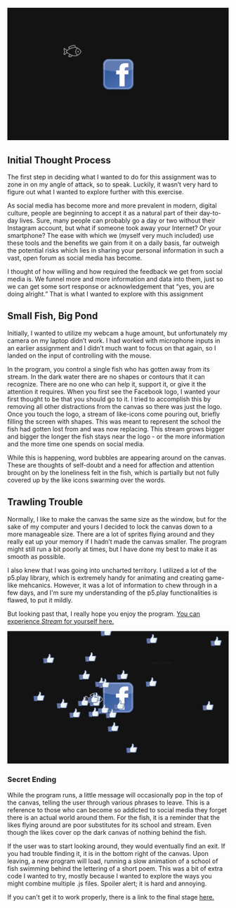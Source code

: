 ![](pic1.png)

## Initial Thought Process

The first step in deciding what I wanted to do for this assignment was to zone in on my angle of attack, so to speak. Luckily, it wasn’t very hard to figure out what I wanted to explore further with this exercise. 

As social media has become more and more prevalent in modern, digital culture, people are beginning to accept it as a natural part of their day-to-day lives. Sure, many people can probably go a day or two without their Instagram account, but what if someone took away your Internet? Or your smartphone? The ease with which we (myself very much included) use these tools and the benefits we gain from it on a daily basis, far outweigh the potential risks which lies in sharing your personal information in such a vast, open forum as social media has become. 

I thought of how willing and how required the feedback we get from social media is. We funnel more and more information and data into them, just so we can get some sort response or acknowledgement that “yes, you are doing alright.” That is what I wanted to explore with this assignment

## Small Fish, Big Pond

Initially, I wanted to utilize my webcam a huge amount, but unfortunately my camera on my laptop didn’t work. I had worked with microphone inputs in an earlier assignment and I didn’t much want to focus on that again, so I landed on the input of controlling with the mouse. 

In the program, you control a single fish who has gotten away from its stream. In the dark water there are no shapes or contours that it can recognize. There are no one who can help it, support it, or give it the attention it requires. When you first see the Facebook logo, I wanted your first thought to be that you should go to it. I tried to accomplish this by removing all other distractions from the canvas so there was just the logo. Once you touch the logo, a stream of like-icons come pouring out, briefly filling the screen with shapes. This was meant to represent the school the fish had gotten lost from and was now replacing. This stream grows bigger and bigger the longer the fish stays near the logo - or the more information and the more time one spends on social media. 

While this is happening, word bubbles are appearing around on the canvas. These are thoughts of self-doubt and a need for affection and attention brought on by the loneliness felt in the fish, which is partially but not fully covered up by the like icons swarming over the words. 

## Trawling Trouble
Normally, I like to make the canvas the same size as the window, but for the sake of my computer and yours I decided to lock the canvas down to a more manageable size. There are a lot of sprites flying around and they really eat up your memory if I hadn’t made the canvas smaller. The program might still run a bit poorly at times, but I have done my best to make it as smooth as possible. 

I also knew that I was going into uncharted territory. I utilized a lot of the p5.play library, which is extremely handy for animating and creating game-like mehcanics. However, it was a lot of information to chew through in a few days, and I'm sure my understanding of the p5.play functionalities is flawed, to put it mildly. 

But looking past that, I really hope you enjoy the program. [You can experience *Stream* for yourself here.](https://cdn.rawgit.com/AnnesFlashBack/Mini-Exercises/f80a25a0/MiniEx-04/MiniEx-04/index.html)

![](pic2.png)

### Secret Ending
While the program runs, a little message will occasionally pop in the top of the canvas, telling the user through various phrases to leave. This is a reference to those who can become so addicted to social media they forget there is an actual world around them. For the fish, it is a reminder that the likes flying around are poor substitutes for its school and stream. Even though the likes cover op the dark canvas of nothing behind the fish. 

If the user was to start looking around, they would eventually find an exit. If you had trouble finding it, it is in the bottom right of the canvas. Upon leaving, a new program will load, running a slow animation of a school of fish swimming behind the lettering of a short poem. This was a bit of extra code I wanted to try, mostly because I wanted to explore the ways you might combine multiple .js files. Spoiler alert; it is hard and annoying. 

If you can't get it to work properly, there is a link to the final stage [here.](https://cdn.rawgit.com/AnnesFlashBack/Mini-Exercises/9978aed2/MiniEx-04%20(Extra)/MiniEx-04-Extra/index.html)



